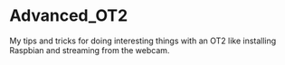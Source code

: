 # Advanced_OT2

My tips and tricks for doing interesting things with an OT2 like installing Raspbian and streaming from the webcam.
